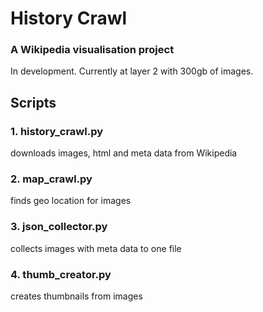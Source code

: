 # History Crawl

### A Wikipedia visualisation project

In development.
Currently at layer 2 with 300gb of images.


## Scripts

### 1. history_crawl.py
downloads images, html and meta data from Wikipedia

### 2. map_crawl.py
finds geo location for images

### 3. json_collector.py
collects images with meta data to one file

### 4. thumb_creator.py
creates thumbnails from images